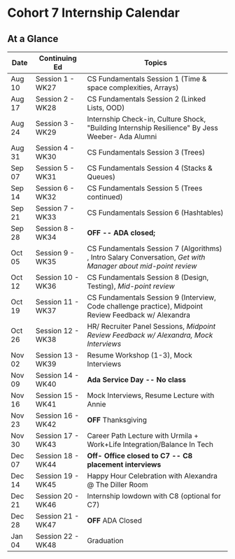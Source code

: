 # Cohort 7 Internship Calendar

## At a Glance

Date    | Continuing Ed         | Topics
--------|----------------|-----------------------------
Aug 10  | Session 1 - WK27 | CS Fundamentals Session 1 (Time & space complexities, Arrays)
Aug 17  | Session 2 - WK28 | CS Fundamentals Session 2 (Linked Lists, OOD)
Aug 24  | Session 3 - WK29 | Internship Check-in, Culture Shock, "Building Internship Resilience" By Jess Weeber- Ada Alumni
Aug 31  | Session 4 - WK30 | CS Fundamentals Session 3 (Trees)
Sep 07  | Session 5 - WK31 | CS Fundamentals Session 4 (Stacks & Queues)
Sep 14  | Session 6 - WK32 | CS Fundamentals Session 5 (Trees continued)
Sep 21  | Session 7 - WK33 | CS Fundamentals Session 6 (Hashtables)
Sep 28  | Session 8 - WK34 | **OFF -- ADA closed;**
Oct 05  | Session 9 - WK35 | CS Fundamentals Session 7 (Algorithms) , Intro Salary Conversation, *Get with Manager about mid-point review*
Oct 12  | Session 10 - WK36 | CS Fundamentals Session 8 (Design, Testing), *Mid-point review*
Oct 19  | Session 11 - WK37 | CS Fundamentals Session 9 (Interview, Code challenge practice), Midpoint Review Feedback w/ Alexandra
Oct 26  | Session 12 - WK38 | HR/ Recruiter Panel Sessions, *Midpoint Review Feedback w/ Alexandra, Mock Interviews*
Nov 02  | Session 13 - WK39 | Resume Workshop (1-3), Mock Interviews  
Nov 09  | Session 14 - WK40 | **Ada Service Day -- No class**
Nov 16  | Session 15 - WK41 | Mock Interviews, Resume Lecture with Annie
Nov 23  | Session 16 - WK42 | **OFF** Thanksgiving
Nov 30  | Session 17 - WK43 | Career Path Lecture with Urmila + Work+Life Integration/Balance In Tech
Dec 07  | Session 18 - WK44 | **Off- Office closed to C7 -- C8 placement interviews**
Dec 14  | Session 19 - WK45 | Happy Hour Celebration with Alexandra @ The Diller Room
Dec 21  | Session 20 - WK46 | Internship lowdown with C8 (optional for C7)
Dec 28  | Session 21 - WK47 | **OFF** ADA Closed
Jan 04  | Session 22 - WK48 | Graduation


